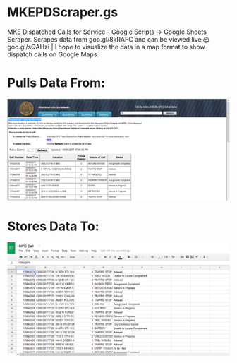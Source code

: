# MKEPDScraper.gs
MKE Dispatched Calls for Service - Google Scripts -> Google Sheets Scraper. Scrapes data from goo.gl/8kRAFC and can be viewed live  @ goo.gl/sQAHzi | I hope to visualize the data in a map format to show dispatch calls on Google Maps.


# Pulls Data From:
![screenshot](img/before.PNG "Description goes here")

# Stores Data To:
![screenshot](img/after.PNG "Description goes here")



